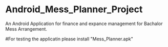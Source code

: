 # Android_Mess_Planner_Project
An Android Application for finance and expance management for Bachalor Mess Arrangement.

#For testing the applicatin please install "Mess_Planner.apk"
